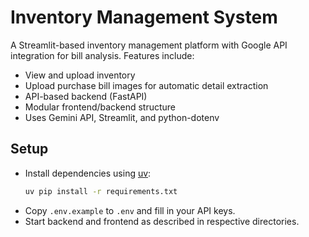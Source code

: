 # Inventory Management System

A Streamlit-based inventory management platform with Google API integration for bill analysis. Features include:
- View and upload inventory
- Upload purchase bill images for automatic detail extraction
- API-based backend (FastAPI)
- Modular frontend/backend structure
- Uses Gemini API, Streamlit, and python-dotenv

## Setup
- Install dependencies using [uv](https://github.com/astral-sh/uv):
  ```sh
  uv pip install -r requirements.txt
  ```
- Copy `.env.example` to `.env` and fill in your API keys.
- Start backend and frontend as described in respective directories.
